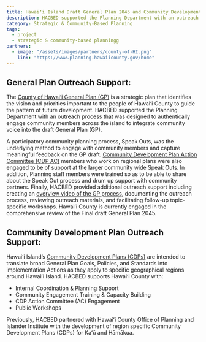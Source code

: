 ```yaml
---
title: Hawaiʻi Island Draft General Plan 2045 and Community Development Plan Outreach Support
description: HACBED supported the Planning Department with an outreach process that was designed to authentically engage community members across the island to integrate community voice.
category: Strategic & Community-Based Planning
tags:
  - project
  - strategic & community-based planningg
partners:
  - image: "/assets/images/partners/county-of-HI.png"
    link: "https://www.planning.hawaiicounty.gov/home"
---
```


## General Plan Outreach Support: 
The [County of Hawaiʻi General Plan (GP)](https://www.planning.hawaiicounty.gov/general-plan-community-planning/gp) is a strategic plan that identifies the vision and priorities important to the people of Hawaiʻi County to guide the pattern of future development. HACBED supported the Planning Department with an outreach process that was designed to authentically engage community members across the island to integrate community voice into the draft General Plan (GP).

A participatory community planning process, Speak Outs, was the underlying method to engage with community members and capture meaningful feedback on the GP draft. [Community Development Plan Action Committee (CDP AC)](https://www.planning.hawaiicounty.gov/general-plan-community-planning/cdp) members who work on regional plans were also engaged to be of support at the larger community wide Speak Outs. In addition, Planning staff members were trained so as to be able to share about the Speak Out process and drum up support with community partners. Finally, HACBED provided additional outreach support including creating an [overview video of the GP process](https://www.youtube.com/watch?v=lXC1P-OdgaQ&feature=emb_logo), documenting the outreach process, reviewing outreach materials, and facilitating follow-up topic-specific workshops.
Hawaiʻi County is currently engaged in the comprehensive review of the Final draft General Plan 2045. 

## Community Development Plan Outreach Support: 
Hawaiʻi Island’s [Community Development Plans (CDPs)](https://www.planning.hawaiicounty.gov/general-plan-community-planning/cdp) are intended to translate broad General Plan Goals, Policies, and Standards into implementation Actions as they apply to specific geographical regions around Hawaiʻi Island. HACBED supports Hawaiʻi County with: 
- Internal Coordination & Planning Support 
- Community Engagement Training & Capacity Building
- CDP Action Committee (AC) Engagement 
- Public Workshops 

Previously, HACBED partnered with Hawaiʻi County Office of Planning and Islander Institute with the development of region specific Community Development Plans (CDPs) for Kaʻū and Hāmākua.
